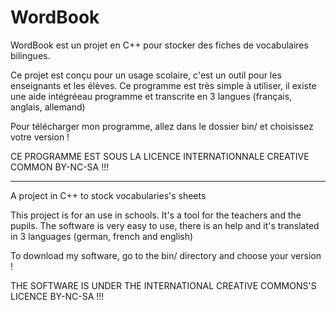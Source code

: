 WordBook
========

WordBook est un projet en C++ pour stocker des fiches de vocabulaires bilingues.

Ce projet est conçu pour un usage scolaire, c'est un outil pour les enseignants et les élèves.
Ce programme est très simple à utiliser, il existe une aide intégréeau programme et transcrite en 3 langues (français, anglais, allemand)

Pour télécharger mon programme, allez dans le dossier bin/ et choisissez votre version !

CE PROGRAMME EST SOUS LA LICENCE INTERNATIONNALE CREATIVE COMMON BY-NC-SA !!!

<hr/>

A project in C++ to stock vocabularies's sheets

This project is for an use in schools. It's a tool for the teachers and the pupils.
The software is very easy to use, there is an help and it's translated in 3 languages (german, french and english)

To download my software, go to the bin/ directory and choose your version !

THE SOFTWARE IS UNDER THE INTERNATIONAL CREATIVE COMMONS'S LICENCE  BY-NC-SA !!!
